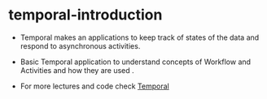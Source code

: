 # temporal-introduction

- Temporal makes an applications to keep track of states of the data and respond to asynchronous activities.

- Basic Temporal application to understand concepts of  Workflow and Activities and how they are used .

- For more lectures and code check [Temporal](https://docs.temporal.io/)

